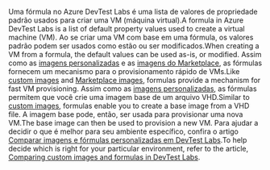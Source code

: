 <span data-ttu-id="2ac56-101">Uma fórmula no Azure DevTest Labs é uma lista de valores de propriedade padrão usados para criar uma VM (máquina virtual).</span><span class="sxs-lookup"><span data-stu-id="2ac56-101">A formula in Azure DevTest Labs is a list of default property values used to create a virtual machine (VM).</span></span> <span data-ttu-id="2ac56-102">Ao se criar uma VM com base em uma fórmula, os valores padrão podem ser usados como estão ou ser modificados.</span><span class="sxs-lookup"><span data-stu-id="2ac56-102">When creating a VM from a formula, the default values can be used as-is, or modified.</span></span> <span data-ttu-id="2ac56-103">Assim como as [imagens personalizadas](../articles/devtest-lab/devtest-lab-create-template.md) e as [imagens do Marketplace](../articles/devtest-lab/devtest-lab-configure-marketplace-images.md), as fórmulas fornecem um mecanismo para o provisionamento rápido de VMs.</span><span class="sxs-lookup"><span data-stu-id="2ac56-103">Like [custom images](../articles/devtest-lab/devtest-lab-create-template.md) and [Marketplace images](../articles/devtest-lab/devtest-lab-configure-marketplace-images.md), formulas provide a mechanism for fast VM provisioning.</span></span> <span data-ttu-id="2ac56-104">Assim como as [imagens personalizadas](../articles/devtest-lab/devtest-lab-create-template.md), as fórmulas permitem que você crie uma imagem base de um arquivo VHD.</span><span class="sxs-lookup"><span data-stu-id="2ac56-104">Similar to [custom images](../articles/devtest-lab/devtest-lab-create-template.md), formulas enable you to create a base image from a VHD file.</span></span> <span data-ttu-id="2ac56-105">A imagem base pode, então, ser usada para provisionar uma nova VM.</span><span class="sxs-lookup"><span data-stu-id="2ac56-105">The base image can then be used to provision a new VM.</span></span> <span data-ttu-id="2ac56-106">Para ajudar a decidir o que é melhor para seu ambiente específico, confira o artigo [Comparar imagens e fórmulas personalizadas em DevTest Labs](../articles/devtest-lab/devtest-lab-comparing-vm-base-image-types.md).</span><span class="sxs-lookup"><span data-stu-id="2ac56-106">To help decide which is right for your particular environment, refer to the article, [Comparing custom images and formulas in DevTest Labs](../articles/devtest-lab/devtest-lab-comparing-vm-base-image-types.md).</span></span>

